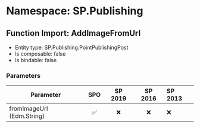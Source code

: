 # Namespace: SP.Publishing

## Function Import: AddImageFromUrl

- Entity type: SP.Publishing.PointPublishingPost
- Is composable: false
- Is bindable: false

### Parameters

Parameter | SPO | SP 2019 | SP 2016 | SP 2013
----------|:---:|:-------:|:-------:|:-------
fromImageUrl (Edm.String) | ✅ | ❌ | ❌ | ❌